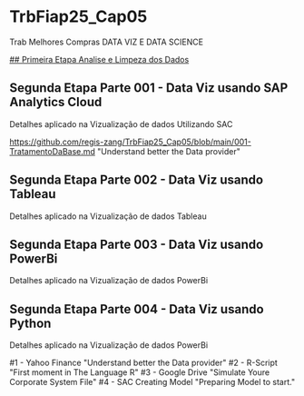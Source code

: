 # TrbFiap25_Cap05
Trab Melhores Compras DATA VIZ E DATA SCIENCE 



[## Primeira Etapa Analise e Limpeza dos Dados](https://github.com/regis-zang/TrbFiap25_Cap05/blob/main/001-TratamentoDaBase.md)

## Segunda Etapa Parte 001 - Data Viz usando SAP Analytics Cloud
 Detalhes aplicado na Vizualização de dados Utilizando SAC


https://github.com/regis-zang/TrbFiap25_Cap05/blob/main/001-TratamentoDaBase.md
"Understand better the Data provider" <br>

 ## Segunda Etapa Parte 002 - Data Viz usando Tableau
 Detalhes aplicado na Vizualização de dados Tableau

 ## Segunda Etapa Parte 003 - Data Viz usando PowerBi
 Detalhes aplicado na Vizualização de dados PowerBi

 ## Segunda Etapa Parte 004 - Data Viz usando Python
 Detalhes aplicado na Vizualização de dados PowerBi


#1 - Yahoo Finance "Understand better the Data provider"
#2 - R-Script "First moment in The Language R"
#3 - Google Drive "Simulate Youre Corporate System File"
#4 - SAC Creating Model "Preparing Model to start."
